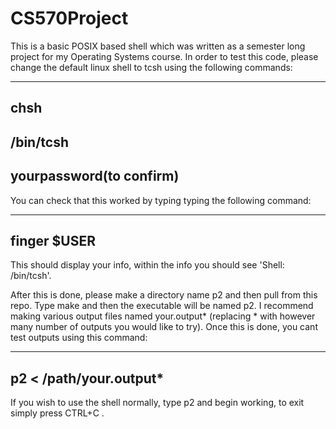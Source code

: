 # CS570Project
This is a basic POSIX based shell which was written as a semester long project for my Operating Systems course. In order to test this code, please change the default linux shell to tcsh using the following commands:


-------------------
chsh
--------------------
/bin/tcsh
---------------------
yourpassword(to confirm)
-------------------------------------

You can check that this worked by typing typing the following command:

------------------------
finger $USER
-----------------------
This should display your info, within the info you should see 'Shell: /bin/tcsh'.

After this is done, please make a directory name p2 and then pull from this repo. Type make and then the executable will be named p2. I recommend making various output files named your.output* (replacing * with however many number of outputs you would like to try). Once this is done, you cant test outputs using this command:

---------------------------------
p2 < /path/your.output* 
---------------------------------

If you wish to use the shell normally, type p2 and begin working, to exit simply press CTRL+C . 
